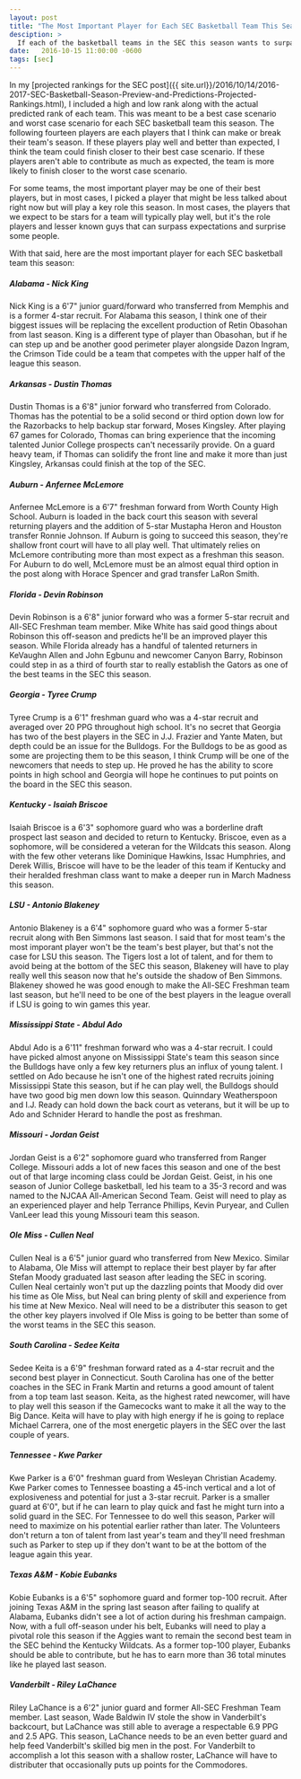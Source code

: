 ```yaml
---
layout: post
title: "The Most Important Player for Each SEC Basketball Team This Season"
desciption: >
  If each of the basketball teams in the SEC this season wants to surpass expectations, these players will have to play well.
date:   2016-10-15 11:00:00 -0600
tags: [sec]
---
```

In my [projected rankings for the SEC post]({{ site.url}}/2016/10/14/2016-2017-SEC-Basketball-Season-Preview-and-Predictions-Projected-Rankings.html), I included a high and low rank along with the actual predicted rank of each team. This was meant to be a best case scenario and worst case scenario for each SEC basketball team this season. The following fourteen players are each players that I think can make or break their team's season. If these players play well and better than expected, I think the team could finish closer to their best case scenario. If these players aren't able to contribute as much as expected, the team is more likely to finish closer to the worst case scenario.

For some teams, the most important player may be one of their best players, but in most cases, I picked a player that might be less talked about right now but will play a key role this season. In most cases, the players that we expect to be stars for a team will typically play well, but it's the role players and lesser known guys that can surpass expectations and surprise some people.

With that said, here are the most important player for each SEC basketball team this season:

##### Alabama - Nick King
Nick King is a 6'7" junior guard/forward who transferred from Memphis and is a former 4-star recruit. For Alabama this season, I think one of their biggest issues will be replacing the excellent production of Retin Obasohan from last season. King is a different type of player than Obasohan, but if he can step up and be another good perimeter player alongside Dazon Ingram, the Crimson Tide could be a team that competes with the upper half of the league this season.

##### Arkansas - Dustin Thomas
Dustin Thomas is a 6'8" junior forward who transferred from Colorado. Thomas has the potential to be a solid second or third option down low for the Razorbacks to help backup star forward, Moses Kingsley. After playing 67 games for Colorado, Thomas can bring experience that the incoming talented Junior College prospects can't necessarily provide. On a guard heavy team, if Thomas can solidify the front line and make it more than just Kingsley, Arkansas could finish at the top of the SEC.

##### Auburn - Anfernee McLemore
Anfernee McLemore is a 6'7" freshman forward from Worth County High School. Auburn is loaded in the back court this season with several returning players and the addition of 5-star Mustapha Heron and Houston transfer Ronnie Johnson. If Auburn is going to succeed this season, they're shallow front court will have to all play well. That ultimately relies on McLemore contributing more than most expect as a freshman this season. For Auburn to do well, McLemore must be an almost equal third option in the post along with Horace Spencer and grad transfer LaRon Smith.

##### Florida - Devin Robinson
Devin Robinson is a 6'8" junior forward who was a former 5-star recruit and All-SEC Freshman team member. Mike White has said good things about Robinson this off-season and predicts he'll be an improved player this season. While Florida already has a handful of talented returners in KeVaughn Allen and John Egbunu and newcomer Canyon Barry, Robinson could step in as a third of fourth star to really establish the Gators as one of the best teams in the SEC this season.

##### Georgia - Tyree Crump
Tyree Crump is a 6'1" freshman guard who was a 4-star recruit and averaged over 20 PPG throughout high school. It's no secret that Georgia has two of the best players in the SEC in J.J. Frazier and Yante Maten, but depth could be an issue for the Bulldogs. For the Bulldogs to be as good as some are projecting them to be this season, I think Crump will be one of the newcomers that needs to step up. He proved he has the ability to score points in high school and Georgia will hope he continues to put points on the board in the SEC this season.

##### Kentucky - Isaiah Briscoe
Isaiah Briscoe is a 6'3" sophomore guard who was a borderline draft prospect last season and decided to return to Kentucky. Briscoe, even as a sophomore, will be considered a veteran for the Wildcats this season. Along with the few other veterans like Dominique Hawkins, Issac Humphries, and Derek Willis, Briscoe will have to be the leader of this team if Kentucky and their heralded freshman class want to make a deeper run in March Madness this season.

##### LSU - Antonio Blakeney
Antonio Blakeney is a 6'4" sophomore guard who was a former 5-star recruit along with Ben Simmons last season. I said that for most team's the most imporant player won't be the team's best player, but that's not the case for LSU this season. The Tigers lost a lot of talent, and for them to avoid being at the bottom of the SEC this season, Blakeney will have to play really well this season now that he's outside the shadow of Ben Simmons. Blakeney showed he was good enough to make the All-SEC Freshman team last season, but he'll need to be one of the best players in the league overall if LSU is going to win games this year.

##### Mississippi State - Abdul Ado
Abdul Ado is a 6'11" freshman forward who was a 4-star recruit. I could have picked almost anyone on Mississippi State's team this season since the Bulldogs have only a few key returners plus an influx of young talent. I settled on Ado because he isn't one of the highest rated recruits joining Mississippi State this season, but if he can play well, the Bulldogs should have two good big men down low this season. Quinndary Weatherspoon and I.J. Ready can hold down the back court as veterans, but it will be up to Ado and Schnider Herard to handle the post as freshman.

##### Missouri - Jordan Geist
Jordan Geist is a 6'2" sophomore guard who transferred from Ranger College. Missouri adds a lot of new faces this season and one of the best out of that large incoming class could be Jordan Geist. Geist, in his one season of Junior College basketball, led his team to a 35-3 record and was named to the NJCAA All-American Second Team. Geist will need to play as an experienced player and help Terrance Phillips, Kevin Puryear, and Cullen VanLeer lead this young Missouri team this season.

##### Ole Miss - Cullen Neal
Cullen Neal is a 6'5" junior guard who transferred from New Mexico. Similar to Alabama, Ole Miss will attempt to replace their best player by far after Stefan Moody graduated last season after leading the SEC in scoring. Cullen Neal certainly won't put up the dazzling points that Moody did over his time as Ole Miss, but Neal can bring plenty of skill and experience from his time at New Mexico. Neal will need to be a distributer this season to get the other key players involved if Ole Miss is going to be better than some of the worst teams in the SEC this season.

##### South Carolina - Sedee Keita
Sedee Keita is a 6'9" freshman forward rated as a 4-star recruit and the second best player in Connecticut. South Carolina has one of the better coaches in the SEC in Frank Martin and returns a good amount of talent from a top team last season. Keita, as the highest rated newcomer, will have to play well this season if the Gamecocks want to make it all the way to the Big Dance. Keita will have to play with high energy if he is going to replace Michael Carrera, one of the most energetic players in the SEC over the last couple of years.

##### Tennessee - Kwe Parker
Kwe Parker is a 6'0" freshman guard from Wesleyan Christian Academy. Kwe Parker comes to Tennessee boasting a 45-inch vertical and a lot of explosiveness and potential for just a 3-star recruit. Parker is a smaller guard at 6'0", but if he can learn to play quick and fast he might turn into a solid guard in the SEC. For Tennessee to do well this season, Parker will need to maximize on his potential earlier rather than later. The Volunteers don't return a ton of talent from last year's team and they'll need freshman such as Parker to step up if they don't want to be at the bottom of the league again this year.

##### Texas A&M - Kobie Eubanks
Kobie Eubanks is a 6'5" sophomore guard and former top-100 recruit. After joining Texas A&M in the spring last season after failing to qualify at Alabama, Eubanks didn't see a lot of action during his freshman campaign. Now, with a full off-season under his belt, Eubanks will need to play a pivotal role this season if the Aggies want to remain the second best team in the SEC behind the Kentucky Wildcats. As a former top-100 player, Eubanks should be able to contribute, but he has to earn more than 36 total minutes like he played last season.

##### Vanderbilt - Riley LaChance
Riley LaChance is a 6'2" junior guard and former All-SEC Freshman Team member. Last season, Wade Baldwin IV stole the show in Vanderbilt's backcourt, but LaChance was still able to average a respectable 6.9 PPG and 2.5 APG. This season, LaChance needs to be an even better guard and help feed Vanderbilt's skilled big men in the post. For Vanderbilt to accomplish a lot this season with a shallow roster, LaChance will have to distributer that occasionally puts up points for the Commodores.

